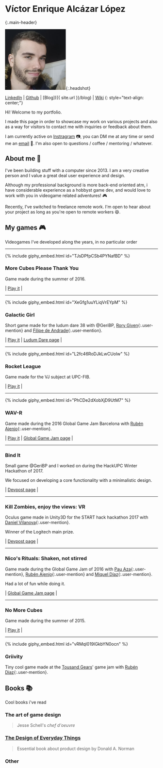 # Víctor Enrique Alcázar López
{:.main-header}

![Photo of me](headshot.jpeg "My face"){:.headshot}

[LinkedIn](https://www.linkedin.com/in/victorenrique/) \| [Github](https://github.com/vikepic) \| [Blog]({{ site.url }}/blog) \| [Wiki](https://victor-enrique.gitbook.io/knowledge/)
{: style="text-align: center;"}

Hi! Welcome to my portfolio.

I made this page in order to showcase my work on various projects and also as a way for visitors to contact me with inquiries or feedback about them.

I am currently active on [Instragram](https://www.instagram.com/vike_pic/) :camera:, you can DM me at any time or send me an [email](mailto:valcazar96@gmail.com) :love_letter:. I'm also open to questions / coffee / mentoring / whatever.

## About me :seedling:

I've been building stuff with a computer since 2013. I am a very creative person and I value a great deal user experience and design.

Although my professional background is more back-end oriented atm, i have considerable experience as a hobbyst game dev, and would love to work with you in videogame related adventures! :video_game:

Recently, I've switched to freelance remote work. I'm open to hear about your project as long as you're open to remote workers :smile:.

## My games :video_game:

Videogames I've developed along the years, in no particular order

---

{% include giphy_embed.html id="TJsDPfpCSb4PYNafBD" %}

### More Cubes Please Thank You

Game made during the summer of 2016.

| [Play it](https://www.kongregate.com/games/wextia/more-cubes-please-thank-you) |

---

{% include giphy_embed.html id="XeGfg1uuYLiqVrEYpM" %}

### Galactic Girl

Short game made for the ludum dare 38 with @GeriBP, [Rory Given](https://soundcloud.com/rorygiven/){:.user-mention} and [Filipe de Andrade](https://ldjam.com/users/andrade){:.user-mention}.

| [Play it](https://vikepic.github.io/gravity-girl) | [Ludum Dare page](https://ldjam.com/events/ludum-dare/38/galactic-girl-and-the-puzzle-planets) |

---

{% include giphy_embed.html id="L2fc46RoDJkLwCUolw" %}

### Rocket League

Game made for the VJ subject at UPC-FIB.

| [Play it](https://vikepic.github.io/rocket-league) |

---

{% include giphy_embed.html id="PhCDe2dXobXjD9UtM7" %}

### WAV-R

Game made during the 2016 Global Game Jam Barcelona with [Rubén Ajenjo](https://www.linkedin.com/in/rub%C3%A9n-ajenjo-rodriguez-341459109/){:.user-mention}.

| [Play it](https://vikepic.github.io/wavez) | [Global Game Jam page](https://globalgamejam.org/2017/games/wav-r) |

---

### Bind It

Small game @GeriBP and I worked on during the HackUPC Winter Hackathon of 2017.

We focused on developing a core functionality with a minimalistic design.

| [Devpost page](https://devpost.com/software/bind-it) |

---

### Kill Zombies, enjoy the views: VR

Oculus game made in Unity3D for the START hack hackathon 2017 with [Daniel Vilanova](https://www.linkedin.com/in/daniel-vilanova-gonz%C3%A1lez-5471a013b/){:.user-mention}.

Winner of the Logitech main prize.

| [Devpost page](https://devpost.com/software/start-hack-vr-game) |

---

### Nico's Rituals: Shaken, not stirred

Game made during the Global Game Jam of 2016 with [Pau Aza](https://www.linkedin.com/in/pauazap/){:.user-mention}, [Rubén Ajenjo](https://www.linkedin.com/in/rub%C3%A9n-ajenjo-rodriguez-341459109/){:.user-mention} and [Miquel Díaz](https://www.linkedin.com/in/miqueldiaz/){:.user-mention}.

Had a lot of fun while doing it.

| [Global Game Jam page](https://globalgamejam.org/2016/games/nicos-rituals-shaken-not-stirred) |

---

### No More Cubes

Game made during the summer of 2015.

| [Play it](https://www.kongregate.com/games/wextia/no-more-cubes) |

---

{% include giphy_embed.html id="vRMqI019lGkbYN0ocn" %}

### Griivity

Tiny cool game made at the [Tousand Gears](https://www.linkedin.com/company/thousand-gears/)' game jam with [Rubén Díaz](https://www.linkedin.com/in/rub%C3%A9n-d%C3%ADaz-58bb9813/){:.user-mention}.

## Books :books:
Cool books i've read

### The art of game design
> Jesse Schell's _chef d'oeuvre_

### [The Design of Everyday Things](https://medium.com/@vikepic/the-design-of-everyday-things-c33971dbe8a5)
> Essential book about product design by Donald A. Norman

### Other

<script src="https://www.goodreads.com/review/grid_widget/85978759.Victor's%20read%20book%20montage?cover_size=small&hide_link=true&hide_title=true&num_books=20&order=a&shelf=read&sort=date_added&widget_id=1535533312" type="text/javascript" charset="utf-8"></script>
